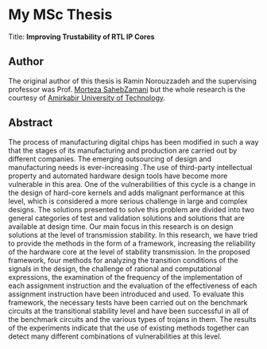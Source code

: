 # My MSc Thesis

Title: <b>Improving Trustability of RTL IP Cores</b>

## Author
The original author of this thesis is Ramin Norouzzadeh and the supervising professor was Prof. [Morteza  SahebZamani](http://ceit.aut.ac.ir/~szamani/) but the whole research is the courtesy of [Amirkabir University of Technology](http://aut.ac.ir).

## Abstract
The process of manufacturing digital chips has been modified in such a way that the stages of its manufacturing and production are carried out by different companies. The emerging outsourcing of design and manufacturing needs is ever-increasing .The use of third-party intellectual property and automated hardware design tools have become more vulnerable in this area. One of the vulnerabilities of this cycle is a change in the design of hard-core kernels and adds malignant performance at this level, which is considered a more serious challenge in large and complex designs. The solutions presented to solve this problem are divided into two general categories of test and validation solutions and solutions that are available at design time. Our main focus in this research is on design solutions at the level of transmission stability.
In this research, we have tried to provide the methods in the form of a framework, increasing the reliability of the hardware core at the level of stability transmission. In the proposed framework, four methods for analyzing the transition conditions of the signals in the design, the challenge of rational and computational expressions, the examination of the frequency of the implementation of each assignment instruction and the evaluation of the effectiveness of each assignment instruction have been introduced and used. To evaluate this framework, the necessary tests have been carried out on the benchmark circuits at the transitional stability level and have been successful in all of the benchmark circuits and the various types of trojans in them. The results of the experiments indicate that the use of existing methods together can detect many different combinations of vulnerabilities at this level.
